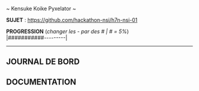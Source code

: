 ~ Kensuke Koike Pyxelator ~

**SUJET** : https://github.com/hackathon-nsi/h7n-nsi-01

**PROGRESSION** (*changer les - par des # | # = 5%*)<br />
|###########---------|

<hr />
<!-- ne pas effacer les lignes ci-dessus et mettre à jour la progression régulièrement -->

## JOURNAL DE BORD



## DOCUMENTATION
